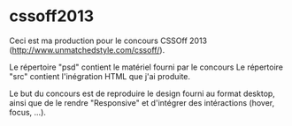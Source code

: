 cssoff2013
==========
Ceci est ma production pour le concours CSSOff 2013 (http://www.unmatchedstyle.com/cssoff/).

Le répertoire "psd" contient le matériel fourni par le concours
Le répertoire "src" contient l'inégration HTML que j'ai produite.

Le but du concours est de reproduire le design fourni au format desktop, ainsi que de le rendre "Responsive" et d'intégrer des intéractions (hover, focus, ...). 
